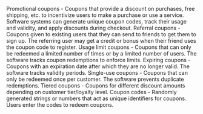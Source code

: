Promotional coupons - Coupons that provide a discount on purchases, free shipping, etc. to incentivize users to make a purchase or use a service. Software systems can generate unique coupon codes, track their usage and validity, and apply discounts during checkout.
Referral coupons - Coupons given to existing users that they can send to friends to get them to sign up. The referring user may get a credit or bonus when their friend uses the coupon code to register.
Usage limit coupons - Coupons that can only be redeemed a limited number of times or by a limited number of users. The software tracks coupon redemptions to enforce limits.
Expiring coupons - Coupons with an expiration date after which they are no longer valid. The software tracks validity periods.
Single-use coupons - Coupons that can only be redeemed once per customer. The software prevents duplicate redemptions.
Tiered coupons - Coupons for different discount amounts depending on customer tier/loyalty level.
Coupon codes - Randomly generated strings or numbers that act as unique identifiers for coupons. Users enter the codes to redeem coupons.